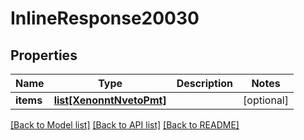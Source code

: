 # InlineResponse20030

## Properties
Name | Type | Description | Notes
------------ | ------------- | ------------- | -------------
**items** | [**list[XenonntNvetoPmt]**](XenonntNvetoPmt.md) |  | [optional] 

[[Back to Model list]](../README.md#documentation-for-models) [[Back to API list]](../README.md#documentation-for-api-endpoints) [[Back to README]](../README.md)


